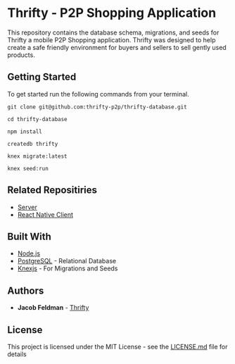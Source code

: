 # Thrifty - P2P Shopping Application

This repository contains the database schema, migrations, and seeds for Thrifty a mobile P2P Shopping application. Thrifty was designed to help create a safe friendly environment for buyers and sellers to sell gently used products.

## Getting Started

To get started run the following commands from your terminal.

```
git clone git@github.com:thrifty-p2p/thrifty-database.git

cd thrifty-database

npm install

createdb thrifty

knex migrate:latest

knex seed:run
```

## Related Repositiries

* [Server](https://github.com/thrifty-p2p/thrifty-server)
* [React Native Client](https://github.com/thrifty-p2p/thrifty-client)

## Built With

* [Node.js](https://nodejs.org/en/)
* [PostgreSQL](https://www.postgresql.org/) - Relational Database
* [Knexjs](knexjs.org) - For Migrations and Seeds

## Authors

* **Jacob Feldman** - [Thrifty](https://github.com/thrifty-p2p)

## License

This project is licensed under the MIT License - see the [LICENSE.md](LICENSE.md) file for details
